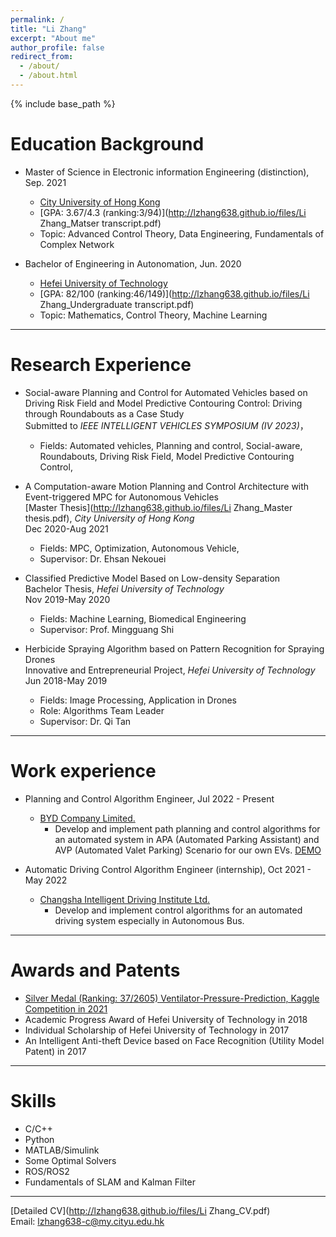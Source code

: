 ```yaml
---
permalink: /
title: "Li Zhang"
excerpt: "About me"
author_profile: false
redirect_from: 
  - /about/
  - /about.html
---
```


{% include base_path %}

Education Background
======
* Master of Science in  Electronic information Engineering (distinction), Sep. 2021
  * [City University of Hong Kong](https://www.cityu.edu.hk/)
  * [GPA: 3.67/4.3 (ranking:3/94)](http://lzhang638.github.io/files/Li Zhang_Matser transcript.pdf)
  * Topic: Advanced Control Theory, Data Engineering, Fundamentals of Complex Network


  
* Bachelor of Engineering in Autonomation, Jun. 2020
  * [Hefei University of Technology](https://www.hfut.edu.cn/) 
  * [GPA: 82/100 (ranking:46/149)](http://lzhang638.github.io/files/Li Zhang_Undergraduate transcript.pdf)
  * Topic: Mathematics, Control Theory, Machine Learning

***

Research Experience
======
* Social-aware Planning and Control for Automated Vehicles based on Driving Risk Field and Model Predictive Contouring Control: Driving through Roundabouts as a Case Study  
  Submitted to _IEEE INTELLIGENT VEHICLES SYMPOSIUM (IV 2023)_，    
  * Fields: Automated vehicles, Planning and control, Social-aware, Roundabouts, Driving Risk Field, Model Predictive Contouring Control,
  	

* A Computation-aware Motion Planning and Control Architecture with Event-triggered MPC for Autonomous Vehicles  
  [Master Thesis](http://lzhang638.github.io/files/Li Zhang_Master thesis.pdf), _City University of Hong Kong_  
  Dec 2020-Aug 2021   
  * Fields: MPC, Optimization, Autonomous Vehicle,
  * Supervisor: Dr. Ehsan Nekouei	

* Classified Predictive Model Based on Low-density Separation  
  Bachelor Thesis, _Hefei University of Technology_          
  Nov 2019-May 2020    
  * Fields: Machine Learning, Biomedical Engineering
  * Supervisor: Prof. Mingguang Shi 

* Herbicide Spraying Algorithm based on Pattern Recognition for Spraying Drones  
  Innovative and Entrepreneurial Project, _Hefei University of Technology_          
  Jun 2018-May 2019    
  * Fields: Image Processing, Application in Drones
  * Role: Algorithms Team Leader
  * Supervisor: Dr.  Qi Tan



***

Work experience
======
* Planning and Control Algorithm Engineer, Jul 2022 - Present
  * [BYD Company Limited.](https://bydeurope.com/)
    * Develop and implement path planning and control algorithms for an automated system in APA (Automated Parking Assistant) and AVP (Automated Valet Parking) Scenario for our own EVs. [DEMO](https://youtu.be/FWkCJQgHxE8)


* Automatic Driving Control Algorithm Engineer (internship), Oct 2021 - May 2022
  * [Changsha Intelligent Driving Institute Ltd.](http://www.cidi.ai/)
    * Develop and implement control algorithms for an automated driving system especially in Autonomous Bus.


***
  


Awards and Patents
======
* [Silver Medal (Ranking: 37/2605) Ventilator-Pressure-Prediction, Kaggle Competition in 2021](https://github.com/lzhang638/Ventilator-Pressure-Prediction)
* Academic Progress Award of Hefei University of Technology in 2018 
* Individual Scholarship of Hefei University of Technology in 2017
* An Intelligent Anti-theft Device based on Face Recognition (Utility Model Patent) in 2017

***

Skills
======
* C/C++
* Python
* MATLAB/Simulink
* Some Optimal Solvers
* ROS/ROS2
* Fundamentals of SLAM and Kalman Filter


***


[Detailed CV](http://lzhang638.github.io/files/Li Zhang_CV.pdf)  
Email: lzhang638-c@my.cityu.edu.hk

